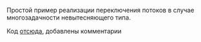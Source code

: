 Простой пример реализации переключения потоков в случае многозадачности невытесняющего типа.

Код [отсюда](https://github.com/cscenter/OS_online_course/tree/master/week3/threads/thread-switch), добавлены комментарии
